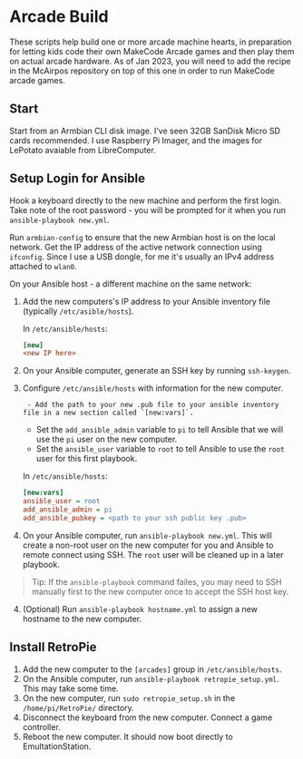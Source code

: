 # Arcade Build

These scripts help build one or more arcade machine hearts, in preparation for letting kids code their own MakeCode Arcade games and then play them on actual arcade hardware. As of Jan 2023, you will need to add the recipe in the McAirpos repository on top of this one in order to run MakeCode arcade games.

## Start

Start from an Armbian CLI disk image. I've seen 32GB SanDisk Micro SD cards recommended.
I use Raspberry Pi Imager, and the images for LePotato avaiable from LibreComputer.

## Setup Login for Ansible

Hook a keyboard directly to the new machine and perform the first login.
Take note of the root password - you will be prompted for it when you run `ansible-playbook new.yml`.

Run `armbian-config` to ensure that the new Armbian host is on the local network.
Get the IP address of the active network connection using `ifconfig`. Since I use a USB dongle, for me it's usually an IPv4 address attached to `wlan0`.

On your Ansible host - a different machine on the same network:

1. Add the new computers's IP address to your Ansible inventory file (typically `/etc/asible/hosts`).

	In `/etc/ansible/hosts`:

	```ini
	[new]
	<new IP here>
	```

2. On your Ansible computer, generate an SSH key by running `ssh-keygen`. 
3. Configure `/etc/ansible/hosts` with information for the new computer.

		- Add the path to your new .pub file to your ansible inventory file in a new section called `[new:vars]`. 
	  - Set the `add_ansible_admin` variable to `pi` to tell Ansible that we will use the `pi` user on the new computer.
    - Set the `ansible_user` variable to `root` to tell Ansible to use the `root` user for this first playbook.

	In `/etc/ansible/hosts`:

	```ini
	[new:vars]
	ansible_user = root
	add_ansible_admin = pi 
	add_ansible_pubkey = <path to your ssh public key .pub>
	```

3. On your Ansible computer, run `ansible-playbook new.yml`. This will create a non-root user on the new computer for you and Ansible to remote connect using SSH. The `root` user will be cleaned up in a later playbook.

> Tip: If the `ansible-playbook` command failes, you may need to SSH manually first to the new computer once to accept the SSH host key.

4. (Optional) Run `ansible-playbook hostname.yml` to assign a new hostname to the new computer.

## Install RetroPie

1. Add the new computer to the `[arcades]` group in `/etc/ansible/hosts`.
1. On the Ansible computer, run `ansible-playbook retropie_setup.yml`. This may take some time.
2. On the new computer, run `sudo retropie_setup.sh` in the `/home/pi/RetroPie/` directory.
3. Disconnect the keyboard from the new computer. Connect a game controller.
4. Reboot the new computer. It should now boot directly to EmultationStation.

